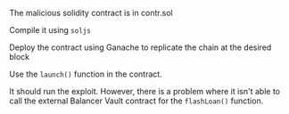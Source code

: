 The malicious solidity contract is in contr.sol

Compile it using `soljs`

Deploy the contract using Ganache to replicate the chain at the desired block

Use the `launch()` function in the contract.

It should run the exploit. However, there is a problem where it isn't able to call the external Balancer Vault contract for the `flashLoan()` function. 





